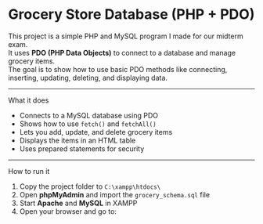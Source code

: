 # Grocery Store Database (PHP + PDO)

This project is a simple PHP and MySQL program I made for our midterm exam.  
It uses **PDO (PHP Data Objects)** to connect to a database and manage grocery items.  
The goal is to show how to use basic PDO methods like connecting, inserting, updating, deleting, and displaying data.

---

What it does
- Connects to a MySQL database using PDO  
- Shows how to use `fetch()` and `fetchAll()`  
- Lets you add, update, and delete grocery items  
- Displays the items in an HTML table  
- Uses prepared statements for security  

---

How to run it
1. Copy the project folder to `C:\xampp\htdocs\`  
2. Open **phpMyAdmin** and import the `grocery_schema.sql` file  
3. Start **Apache** and **MySQL** in XAMPP  
4. Open your browser and go to:  
